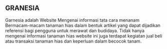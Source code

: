 ## GRANESIA 
Garnesia adalah Website Mengenai informasi tata cara menanam Bermacam-macam tanaman hias dalam bentuk artikel yang dapat dijadikan referensi bagi pengguna untuk merawat dan budidaya. Tidak hanya mengenai informasi tanaman hias website ini juga terdapat kegiatan jual beli atau transaksi tanaman hias dan keperluan dalam becocok tanam.
